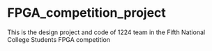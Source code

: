 # FPGA_competition_project
This is the design project and code of 1224 team in the Fifth National College Students FPGA competition
